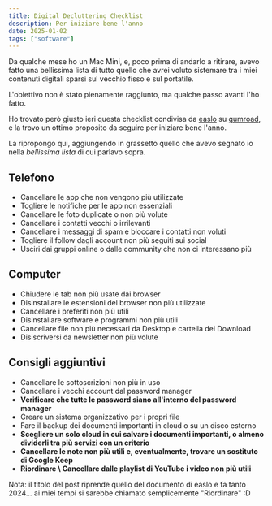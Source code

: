```yaml
---
title: Digital Decluttering Checklist
description: Per iniziare bene l'anno
date: 2025-01-02
tags: ["software"]
---
```


Da qualche mese ho un Mac Mini, e, poco prima di andarlo a ritirare, avevo fatto una bellissima lista di tutto quello che avrei voluto sistemare tra i miei contenuti digitali sparsi sul vecchio fisso e sul portatile.

L'obiettivo non è stato pienamente raggiunto, ma qualche passo avanti l'ho fatto.

Ho trovato però giusto ieri questa checklist condivisa da [easlo](https://www.easlo.co) su [gumroad](https://easlo.gumroad.com), e la trovo un ottimo proposito da seguire per iniziare bene l'anno.

La ripropongo qui, aggiungendo in grassetto quello che avevo segnato io nella _bellissima lista_ di cui parlavo sopra.

## Telefono

- Cancellare le app che non vengono più utilizzate
- Togliere le notifiche per le app non essenziali
- Cancellare le foto duplicate o non più volute
- Cancellare i contatti vecchi o irrilevanti
- Cancellare i messaggi di spam e bloccare i contatti non voluti
- Togliere il follow dagli account non più seguiti sui social
- Usciri dai gruppi online o dalle community che non ci interessano più

## Computer

- Chiudere le tab non più usate dai browser
- Disinstallare le estensioni del browser non più utilizzate
- Cancellare i preferiti non più utili
- Disinstallare software e programmi non più utili
- Cancellare file non più necessari da Desktop e cartella dei Download
- Disiscriversi da newsletter non più volute

## Consigli aggiuntivi

- Cancellare le sottoscrizioni non più in uso
- Cancellare i vecchi account dal password manager
- **Verificare che tutte le password siano all'interno del password manager**
- Creare un sistema organizzativo per i propri file
- Fare il backup dei documenti importanti in cloud o su un disco esterno
- **Scegliere un solo cloud in cui salvare i documenti importanti, o almeno dividerli tra più servizi con un criterio**
- **Cancellare le note non più utili e, eventualmente, trovare un sostituto di Google Keep**
- **Riordinare \ Cancellare dalle playlist di YouTube i video non più utili**

Nota: il titolo del post riprende quello del documento di easlo e fa tanto 2024... ai miei tempi si sarebbe chiamato semplicemente "Riordinare" :D
